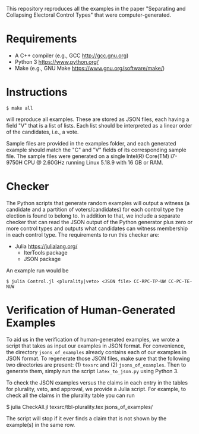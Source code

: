 This repository reproduces all the examples in the paper "Separating and 
Collapsing Electoral Control Types" that were computer-generated.

# Requirements
- A C++ compiler (e.g., GCC <http://gcc.gnu.org>)
- Python 3 <https://www.python.org/>
- Make (e.g., GNU Make <https://www.gnu.org/software/make/>)

# Instructions

    $ make all

will reproduce all examples. These are stored as JSON files, each having a field 
"V" that is a list of lists. Each list should be interpreted as a linear order 
of the candidates, i.e., a vote.

Sample files are provided in the examples folder, and each generated example 
should match the "C" and "V" fields of its corresponding sample file. The sample 
files were generated on a single Intel(R) Core(TM) i7-9750H CPU @ 2.60GHz 
running Linux 5.18.9 with 16 GB or RAM.

# Checker

The Python scripts that generate random examples will output a witness (a 
candidate and a partition of voters/candidates) for each control type the 
election is found to belong to. In addition to that, we include a separate 
checker that can read the JSON output of the Python generator plus zero or more 
control types and outputs what candidates can witness membership in each control 
type. The requirements to run this checker are:

- Julia <https://julialang.org/>
  - IterTools package
  - JSON package

An example run would be

    $ julia Control.jl <plurality|veto> <JSON file> CC-RPC-TP-UW CC-PC-TE-NUW


# Verification of Human-Generated Examples

To aid us in the verification of human-generated examples, we wrote a script
that takes as input our examples in JSON format.
For convenience, the directory `jsons_of_examples` already contains each of our examples in JSON format.
To regenerate those JSON files,
make sure that the following two directories are present: 
(1) `texsrc` and (2) `jsons_of_examples`.
Then to generate them, simply run the script `latex_to_json.py` using Python 3.

To check the JSON examples versus the claims in each entry in the tables for 
plurality, veto, and approval, we provide a Julia script. For example, to check 
all the claims in the plurality table you can run

$ julia CheckAll.jl texsrc/tbl-plurality.tex jsons_of_examples/

The script will stop if it ever finds a claim that is not shown by the 
example(s) in the same row.
